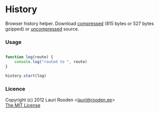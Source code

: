 
[1]: https://raw.github.com/litejs/browser-history-lite/master/min.js
[2]: https://raw.github.com/litejs/browser-history-lite/master/browser-history-lite.js


History
=======

Browser history helper.
Download [compressed][1] 
(815 bytes or 527 bytes gzipped)
or [uncompressed][2] source.


### Usage

```javascript

function log(route) {
	console.log("routed to ", route)
}

history.start(log)
```


### Licence

Copyright (c) 2012 Lauri Rooden &lt;lauri@rooden.ee&gt;  
[The MIT License](http://lauri.rooden.ee/mit-license.txt)



